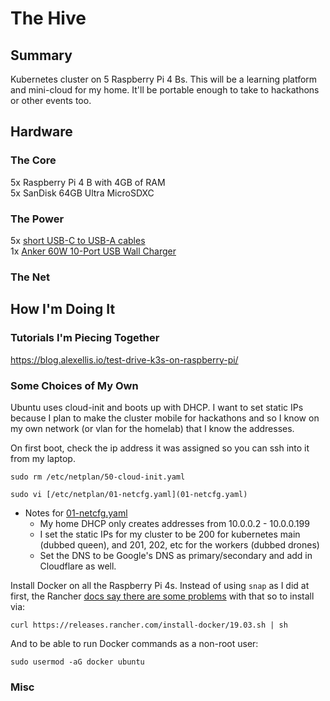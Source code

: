 # The Hive

## Summary

Kubernetes cluster on 5 Raspberry Pi 4 Bs. This will be a learning platform and mini-cloud for my home.  It'll be portable enough to take to hackathons or other events too.

## Hardware

### The Core
5x Raspberry Pi 4 B with 4GB of RAM  
5x SanDisk 64GB Ultra MicroSDXC

### The Power
5x [short USB-C to USB-A cables](https://www.amazon.com/gp/product/B07NL8CMKR/)  
1x [Anker 60W 10-Port USB Wall Charger](https://www.amazon.com/gp/product/B00YRYS4T4/)

### The Net

## How I'm Doing It

### Tutorials I'm Piecing Together

https://blog.alexellis.io/test-drive-k3s-on-raspberry-pi/  


### Some Choices of My Own
Ubuntu uses cloud-init and boots up with DHCP. I want to set static IPs because I plan to make the cluster mobile for hackathons and so I know on my own network (or vlan for the homelab) that I know the addresses.

On first boot, check the ip address it was assigned so you can ssh into it from my laptop.

`sudo rm /etc/netplan/50-cloud-init.yaml`  

`sudo vi [/etc/netplan/01-netcfg.yaml](01-netcfg.yaml)`  

*  Notes for [01-netcfg.yaml](01-netcfg.yaml)
    *  My home DHCP only creates addresses from 10.0.0.2 - 10.0.0.199
    *  I set the static IPs for my cluster to be 200 for kubernetes main (dubbed queen), and 201, 202, etc for the workers (dubbed drones)
    *  Set the DNS to be Google's DNS as primary/secondary and add in Cloudflare as well.

Install Docker on all the Raspberry Pi 4s. Instead of using `snap` as I did at first, the Rancher [docs say there are some problems](https://rancher.com/docs/k3s/latest/en/advanced/#using-docker-as-the-container-runtime) with that so to install via:

`curl https://releases.rancher.com/install-docker/19.03.sh | sh`

And to be able to run Docker commands as a non-root user:

`sudo usermod -aG docker ubuntu`

### Misc